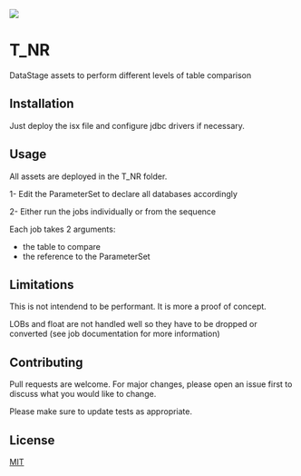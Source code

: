 ![](https://img.shields.io/badge/release-v1.1.2-blue)

# T_NR

DataStage assets to perform different levels of table comparison

## Installation

Just deploy the isx file and configure jdbc drivers if necessary.


## Usage

All assets are deployed in the T_NR folder.

1- Edit the ParameterSet to declare all databases accordingly

2- Either run the jobs individually or from the sequence

 Each job takes 2 arguments: 
 * the table to compare
 * the reference to the ParameterSet

## Limitations

This is not intendend to be performant. It is more a proof of concept.

LOBs and float are not handled well so they have to be dropped or converted (see job documentation for more information)

## Contributing
Pull requests are welcome. For major changes, please open an issue first to discuss what you would like to change.

Please make sure to update tests as appropriate.

## License
[MIT](https://choosealicense.com/licenses/mit/)